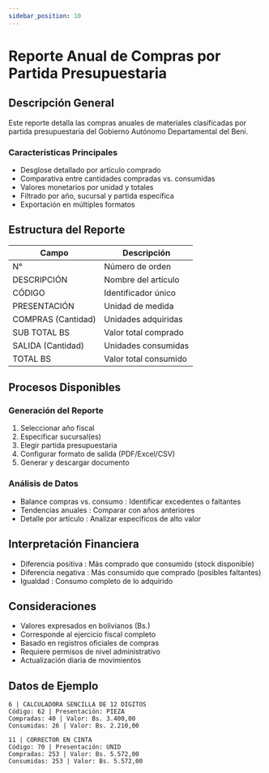 ```yaml
---
sidebar_position: 10
---
```


# Reporte Anual de Compras por Partida Presupuestaria

## Descripción General
Este reporte detalla las compras anuales de materiales clasificadas por partida presupuestaria del Gobierno Autónomo Departamental del Beni.

### Características Principales
- Desglose detallado por artículo comprado
- Comparativa entre cantidades compradas vs. consumidas
- Valores monetarios por unidad y totales
- Filtrado por año, sucursal y partida específica
- Exportación en múltiples formatos

## Estructura del Reporte

| Campo | Descripción |
|-------|-------------|
| N° | Número de orden |
| DESCRIPCIÓN | Nombre del artículo |
| CÓDIGO | Identificador único |
| PRESENTACIÓN | Unidad de medida |
| COMPRAS (Cantidad) | Unidades adquiridas |
| SUB TOTAL BS | Valor total comprado |
| SALIDA (Cantidad) | Unidades consumidas |
| TOTAL BS | Valor total consumido |

## Procesos Disponibles
### Generación del Reporte
1. Seleccionar año fiscal
2. Especificar sucursal(es)
3. Elegir partida presupuestaria
4. Configurar formato de salida (PDF/Excel/CSV)
5. Generar y descargar documento
### Análisis de Datos
- Balance compras vs. consumo : Identificar excedentes o faltantes
- Tendencias anuales : Comparar con años anteriores
- Detalle por artículo : Analizar específicos de alto valor
## Interpretación Financiera
- Diferencia positiva : Más comprado que consumido (stock disponible)
- Diferencia negativa : Más consumido que comprado (posibles faltantes)
- Igualdad : Consumo completo de lo adquirido
## Consideraciones
- Valores expresados en bolivianos (Bs.)
- Corresponde al ejercicio fiscal completo
- Basado en registros oficiales de compras
- Requiere permisos de nivel administrativo
- Actualización diaria de movimientos

## Datos de Ejemplo

```plaintext
6 | CALCULADORA SENCILLA DE 12 DIGITOS
Código: 62 | Presentación: PIEZA
Compradas: 40 | Valor: Bs. 3.400,00
Consumidas: 26 | Valor: Bs. 2.210,00

11 | CORRECTOR EN CINTA
Código: 70 | Presentación: UNID
Compradas: 253 | Valor: Bs. 5.572,00
Consumidas: 253 | Valor: Bs. 5.572,00